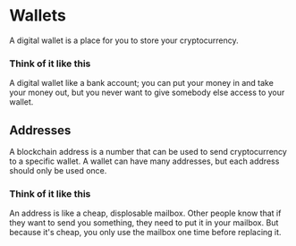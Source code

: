 # Wallets
A digital wallet is a place for you to store your cryptocurrency.

### Think of it like this
A digital wallet like a bank account; you can put your money in and take your money out, but you never want to give somebody else access to your wallet.

## Addresses
A blockchain address is a number that can be used to send cryptocurrency to a specific wallet. A wallet can have many addresses, but each address should only be used once.

### Think of it like this
An address is like a cheap, displosable mailbox. Other people know that if they want to send you something, they need to put it in your mailbox. But because it's cheap, you only use the mailbox one time before replacing it.
